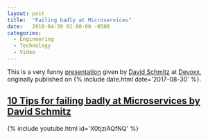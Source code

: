 ```yaml
---
layout: post
title:  "Failing badly at Microservices"
date:   2018-04-30 01:00:00 -0500
categories:
  - Engineering
  - Technology
  - Video
---
```


This is a very funny [presentation](https://www.youtube.com/watch?v=X0tjziAQfNQ) given by [David Schmitz](https://github.com/koenighotze) at [Devoxx](https://www.youtube.com/channel/UCCBVCTuk6uJrN3iFV_3vurg), originally published on {% include date.html date='2017-08-30' %}.

## [10 Tips for failing badly at Microservices by David Schmitz](https://www.youtube.com/watch?v=X0tjziAQfNQ)

{% include youtube.html id='X0tjziAQfNQ' %}

